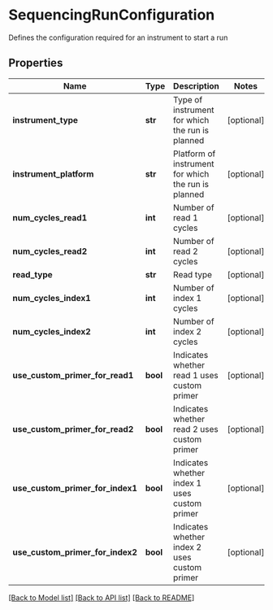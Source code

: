 # SequencingRunConfiguration

Defines the configuration required for an instrument to start a run

## Properties
Name | Type | Description | Notes
------------ | ------------- | ------------- | -------------
**instrument_type** | **str** | Type of instrument for which the run is planned | [optional] 
**instrument_platform** | **str** | Platform of instrument for which the run is planned | [optional] 
**num_cycles_read1** | **int** | Number of read 1 cycles | [optional] 
**num_cycles_read2** | **int** | Number of read 2 cycles | [optional] 
**read_type** | **str** | Read type | [optional] 
**num_cycles_index1** | **int** | Number of index 1 cycles | [optional] 
**num_cycles_index2** | **int** | Number of index 2 cycles | [optional] 
**use_custom_primer_for_read1** | **bool** | Indicates whether read 1 uses custom primer | [optional] 
**use_custom_primer_for_read2** | **bool** | Indicates whether read 2 uses custom primer | [optional] 
**use_custom_primer_for_index1** | **bool** | Indicates whether index 1 uses custom primer | [optional] 
**use_custom_primer_for_index2** | **bool** | Indicates whether index 2 uses custom primer | [optional] 

[[Back to Model list]](../README.md#documentation-for-models) [[Back to API list]](../README.md#documentation-for-api-endpoints) [[Back to README]](../README.md)


